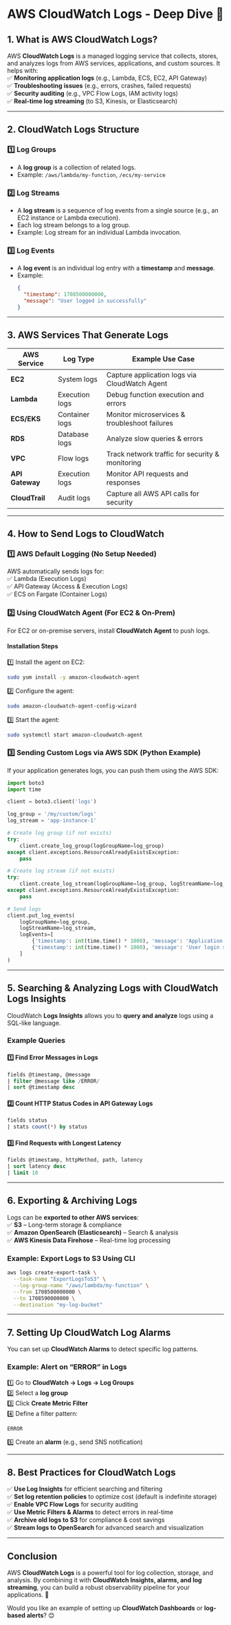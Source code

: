 # **AWS CloudWatch Logs - Deep Dive 🚀**  

## **1. What is AWS CloudWatch Logs?**  
AWS **CloudWatch Logs** is a managed logging service that collects, stores, and analyzes logs from AWS services, applications, and custom sources. It helps with:  
✅ **Monitoring application logs** (e.g., Lambda, ECS, EC2, API Gateway)  
✅ **Troubleshooting issues** (e.g., errors, crashes, failed requests)  
✅ **Security auditing** (e.g., VPC Flow Logs, IAM activity logs)  
✅ **Real-time log streaming** (to S3, Kinesis, or Elasticsearch)  

---

## **2. CloudWatch Logs Structure**  
### **1️⃣ Log Groups**  
- A **log group** is a collection of related logs.  
- Example: `/aws/lambda/my-function`, `/ecs/my-service`  

### **2️⃣ Log Streams**  
- A **log stream** is a sequence of log events from a single source (e.g., an EC2 instance or Lambda execution).  
- Each log stream belongs to a log group.  
- Example: Log stream for an individual Lambda invocation.  

### **3️⃣ Log Events**  
- A **log event** is an individual log entry with a **timestamp** and **message**.  
- Example:  
  ```json
  {
    "timestamp": 1708500000000,
    "message": "User logged in successfully"
  }
  ```

---

## **3. AWS Services That Generate Logs**  
| AWS Service  | Log Type | Example Use Case |  
|-------------|---------|------------------|  
| **EC2** | System logs | Capture application logs via CloudWatch Agent |  
| **Lambda** | Execution logs | Debug function execution and errors |  
| **ECS/EKS** | Container logs | Monitor microservices & troubleshoot failures |  
| **RDS** | Database logs | Analyze slow queries & errors |  
| **VPC** | Flow logs | Track network traffic for security & monitoring |  
| **API Gateway** | Execution logs | Monitor API requests and responses |  
| **CloudTrail** | Audit logs | Capture all AWS API calls for security |  

---

## **4. How to Send Logs to CloudWatch**  
### **1️⃣ AWS Default Logging (No Setup Needed)**
AWS automatically sends logs for:  
✅ Lambda (Execution Logs)  
✅ API Gateway (Access & Execution Logs)  
✅ ECS on Fargate (Container Logs)  

### **2️⃣ Using CloudWatch Agent (For EC2 & On-Prem)**
For EC2 or on-premise servers, install **CloudWatch Agent** to push logs.  

#### **Installation Steps**  
1️⃣ Install the agent on EC2:  
```sh
sudo yum install -y amazon-cloudwatch-agent
```
2️⃣ Configure the agent:  
```sh
sudo amazon-cloudwatch-agent-config-wizard
```
3️⃣ Start the agent:  
```sh
sudo systemctl start amazon-cloudwatch-agent
```

### **3️⃣ Sending Custom Logs via AWS SDK (Python Example)**
If your application generates logs, you can push them using the AWS SDK:  

```python
import boto3
import time

client = boto3.client('logs')

log_group = '/my/custom/logs'
log_stream = 'app-instance-1'

# Create log group (if not exists)
try:
    client.create_log_group(logGroupName=log_group)
except client.exceptions.ResourceAlreadyExistsException:
    pass

# Create log stream (if not exists)
try:
    client.create_log_stream(logGroupName=log_group, logStreamName=log_stream)
except client.exceptions.ResourceAlreadyExistsException:
    pass

# Send logs
client.put_log_events(
    logGroupName=log_group,
    logStreamName=log_stream,
    logEvents=[
        {'timestamp': int(time.time() * 1000), 'message': 'Application started'},
        {'timestamp': int(time.time() * 1000), 'message': 'User login success'}
    ]
)
```

---

## **5. Searching & Analyzing Logs with CloudWatch Logs Insights**  
CloudWatch **Logs Insights** allows you to **query and analyze** logs using a SQL-like language.  

### **Example Queries**  
#### **1️⃣ Find Error Messages in Logs**
```sql
fields @timestamp, @message
| filter @message like /ERROR/
| sort @timestamp desc
```

#### **2️⃣ Count HTTP Status Codes in API Gateway Logs**
```sql
fields status
| stats count(*) by status
```

#### **3️⃣ Find Requests with Longest Latency**
```sql
fields @timestamp, httpMethod, path, latency
| sort latency desc
| limit 10
```

---

## **6. Exporting & Archiving Logs**  
Logs can be **exported to other AWS services**:  
✅ **S3** – Long-term storage & compliance  
✅ **Amazon OpenSearch (Elasticsearch)** – Search & analysis  
✅ **AWS Kinesis Data Firehose** – Real-time log processing  

### **Example: Export Logs to S3 Using CLI**
```sh
aws logs create-export-task \
  --task-name "ExportLogsToS3" \
  --log-group-name "/aws/lambda/my-function" \
  --from 1708500000000 \
  --to 1708590000000 \
  --destination "my-log-bucket"
```

---

## **7. Setting Up CloudWatch Log Alarms**  
You can set up **CloudWatch Alarms** to detect specific log patterns.  

### **Example: Alert on “ERROR” in Logs**
1️⃣ Go to **CloudWatch → Logs → Log Groups**  
2️⃣ Select a **log group**  
3️⃣ Click **Create Metric Filter**  
4️⃣ Define a filter pattern:  
   ```
   ERROR
   ```
5️⃣ Create an **alarm** (e.g., send SNS notification)  

---

## **8. Best Practices for CloudWatch Logs**  
✅ **Use Log Insights** for efficient searching and filtering  
✅ **Set log retention policies** to optimize cost (default is indefinite storage)  
✅ **Enable VPC Flow Logs** for security auditing  
✅ **Use Metric Filters & Alarms** to detect errors in real-time  
✅ **Archive old logs to S3** for compliance & cost savings  
✅ **Stream logs to OpenSearch** for advanced search and visualization  

---

## **Conclusion**  
AWS **CloudWatch Logs** is a powerful tool for log collection, storage, and analysis. By combining it with **CloudWatch Insights, alarms, and log streaming**, you can build a robust observability pipeline for your applications. 🚀  

Would you like an example of setting up **CloudWatch Dashboards** or **log-based alerts**? 😊
